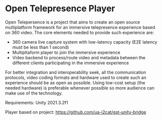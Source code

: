 # Open Telepresence Player

Open Telepersence is a project that aims to create an open source multiplatform framework for an immersive telepresence experience based on 360 video. The core elements needed to provide such experience are:

* 360 camera live capture system with low-latency capacity (E2E latency must be less than 1 second)
* Multipltaform player to join the immersive experience
* Video backend to process/route video and metadata between the different clients participating in the immersive experience

For better integration and interoperability seek, all the communication protocols, video coding formats and hardware used to create such an experience should be as open as possible. Using low-cost setup (the needed hardware) is preferable whenever possible so more audience can make use of the technology.


Requirements: Unity 2021.3.2f1


Player based on project: https://github.com/ua-i2cat/gst-unity-bridge
